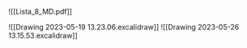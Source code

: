 ![[Lista_8_MD.pdf]]

![[Drawing 2023-05-19 13.23.06.excalidraw]]
![[Drawing 2023-05-26 13.15.53.excalidraw]]